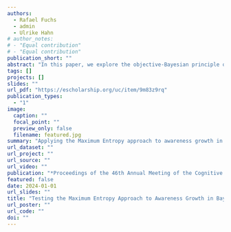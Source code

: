 ```yaml
---
authors:
  - Rafael Fuchs
  - admin
  - Ulrike Hahn
# author_notes:
# - "Equal contribution"
# - "Equal contribution"
publication_short: ""
abstract: "In this paper, we explore the objective-Bayesian principle of minimum information and Maximum Entropy as a solution to the problem of awareness growth: how should rational agents adjust their beliefs upon becoming aware of new possibilities? We introduce the Maximum Entropy principle as a theoretical solution to the problem of awareness growth and present the results of two experiments conducted to compare human reasoners' responses with the theoretical prescriptions of the Maximum Entropy approach. We discover that, although the MaxEnt method may appear computationally demanding, participants' responses are largely consistent with the theoretical prescription."
tags: []
projects: []
slides: ""
url_pdf: "https://escholarship.org/uc/item/9m83z9rq"
publication_types:
  - "1"
image:
  caption: ""
  focal_point: ""
  preview_only: false
  filename: featured.jpg
summary: "Applying the Maximum Entropy approach to awareness growth in the Bayesian framework, i.e. learning new events that we previously did not consider in our models are possible."
url_dataset: ""
url_project: ""
url_source: ""
url_video: ""
publication: "*Proceedings of the 46th Annual Meeting of the Cognitive Science Society*"
featured: false
date: 2024-01-01
url_slides: ""
title: "Testing the Maximum Entropy Approach to Awareness Growth in BayesianEpistemology and Decision Theory"
url_poster: ""
url_code: ""
doi: ""
---
```

